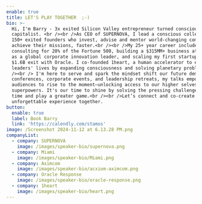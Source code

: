 ```yaml
---
enable: true
title: LET'S PLAY TOGETHER  ;-)
bio: >-
  Hi, I'm Barry - 3x exited Silicon Valley entrepreneur turned conscious
  capitalist. <br /><br />As CEO of SUPERNOVA, I lead a conscious collective of
  150+ exited founders who invest, advise and mentor world-changing companies to
  achieve their missions, faster.<br /><br />My 25+ year career includes
  consulting for 20% of the Fortune 500, building a $315MM+ business at Acxiom
  as a global corporate innovation leader, and scaling my first startup to a
  $1.6B exit with Oracle. I co-founded 1heart, a human accelerator to elevate
  leaders' lives by expanding consciousness and solving planetary problems.<br
  /><br /> I'm here to serve and spark the mindset shift our future demands. At
  conferences, corporate events, and leadership retreats, my talks empower
  audiences to rise to the moment—unlocking access to our higher selves and
  superpowers. It's our time to shine by solving the pressing challenges of our
  time and play a greater game.<br /><br />Let’s connect and co-create an
  unforgettable experience together.
button:
  enable: true
  label: Book Barry
  link: 'https://calendly.com/stamos'
image: /Screenshot 2024-11-12 at 6.13.28 PM.png
companyList:
  - company: SUPERNOVA
    image: /images/speaker-bio/supernova.png
  - company: Miami
    image: /images/speaker-bio/Miami.png
  - company: Aximcom
    image: /images/speaker-bio/acxiom-aximcom.png
  - company: Oracle Response
    image: /images/speaker-bio/oracle-response.png
  - company: 1heart
    image: /images/speaker-bio/heart.png
---
```


